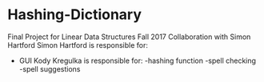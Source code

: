 # Hashing-Dictionary
Final Project for Linear Data Structures Fall 2017
Collaboration with Simon Hartford
Simon Hartford is responsible for:
- GUI
Kody Kregulka is responsible for:
-hashing function
-spell checking
-spell suggestions

